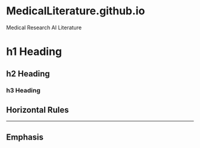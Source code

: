 # MedicalLiterature.github.io
Medical Research AI Literature

# h1 Heading
## h2 Heading
### h3 Heading

## Horizontal Rules

-----

## Emphasis
